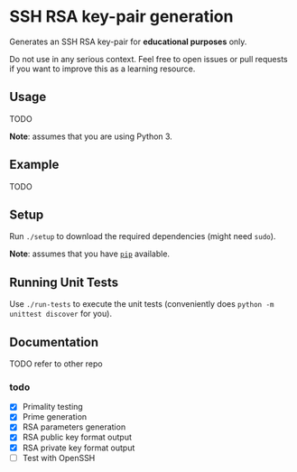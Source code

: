 # SSH RSA key-pair generation
Generates an SSH RSA key-pair for **educational purposes** only.

Do not use in any serious context. Feel free to open issues or pull requests
if you want to improve this as a learning resource.

## Usage
TODO

**Note**: assumes that you are using Python 3.

## Example
TODO

## Setup
Run `./setup` to download the required dependencies (might need `sudo`).

**Note**: assumes that you have
[`pip`](https://pypi.python.org/pypi/pip) available.

## Running Unit Tests
Use `./run-tests` to execute the unit tests (conveniently does
`python -m unittest discover` for you).

## Documentation
TODO refer to other repo

### todo
- [x] Primality testing
- [x] Prime generation
- [x] RSA parameters generation
- [x] RSA public key format output
- [x] RSA private key format output
- [ ] Test with OpenSSH
